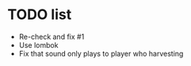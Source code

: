# TODO list

* Re-check and fix #1
* Use lombok
* Fix that sound only plays to player who harvesting
